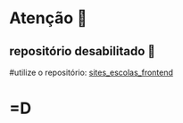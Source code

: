 # Atenção 🚨
## repositório desabilitado 📌

#utilize o repositório: [sites_escolas_frontend](https://github.com/lucas231090/sites_escolas_frontend)

# =D
